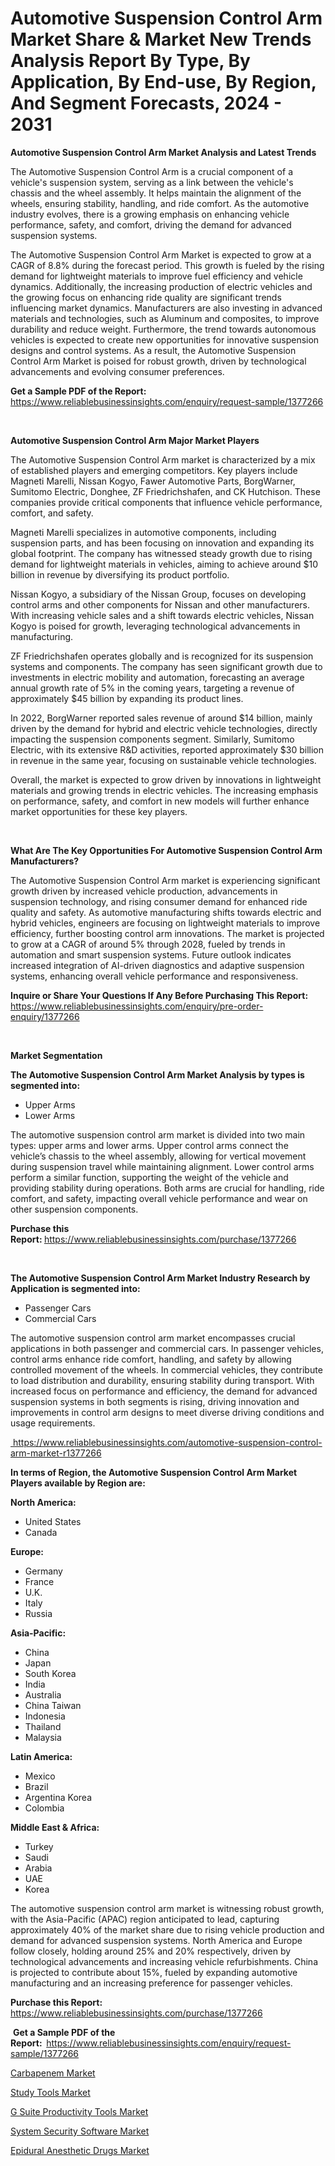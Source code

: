 <p><h1>Automotive Suspension Control Arm Market Share & Market New Trends Analysis Report By Type, By Application, By End-use, By Region, And Segment Forecasts, 2024 - 2031</h1></p><p><strong>Automotive Suspension Control Arm Market Analysis and Latest Trends</strong></p>
<p><p>The Automotive Suspension Control Arm is a crucial component of a vehicle's suspension system, serving as a link between the vehicle's chassis and the wheel assembly. It helps maintain the alignment of the wheels, ensuring stability, handling, and ride comfort. As the automotive industry evolves, there is a growing emphasis on enhancing vehicle performance, safety, and comfort, driving the demand for advanced suspension systems.</p><p>The Automotive Suspension Control Arm Market is expected to grow at a CAGR of 8.8% during the forecast period. This growth is fueled by the rising demand for lightweight materials to improve fuel efficiency and vehicle dynamics. Additionally, the increasing production of electric vehicles and the growing focus on enhancing ride quality are significant trends influencing market dynamics. Manufacturers are also investing in advanced materials and technologies, such as Aluminum and composites, to improve durability and reduce weight. Furthermore, the trend towards autonomous vehicles is expected to create new opportunities for innovative suspension designs and control systems. As a result, the Automotive Suspension Control Arm Market is poised for robust growth, driven by technological advancements and evolving consumer preferences.</p></p>
<p><strong>Get a Sample PDF of the Report:&nbsp;</strong> <a href="https://www.reliablebusinessinsights.com/enquiry/request-sample/1377266?utm_campaign=1563&utm_medium=2&utm_source=Github&utm_content=ia&utm_term=24102024&utm_id=automotive-suspension-control-arm">https://www.reliablebusinessinsights.com/enquiry/request-sample/1377266</a></p>
<p>&nbsp;</p>
<p><strong>Automotive Suspension Control Arm Major Market Players</strong></p>
<p><p>The Automotive Suspension Control Arm market is characterized by a mix of established players and emerging competitors. Key players include Magneti Marelli, Nissan Kogyo, Fawer Automotive Parts, BorgWarner, Sumitomo Electric, Donghee, ZF Friedrichshafen, and CK Hutchison. These companies provide critical components that influence vehicle performance, comfort, and safety.</p><p>Magneti Marelli specializes in automotive components, including suspension parts, and has been focusing on innovation and expanding its global footprint. The company has witnessed steady growth due to rising demand for lightweight materials in vehicles, aiming to achieve around $10 billion in revenue by diversifying its product portfolio.</p><p>Nissan Kogyo, a subsidiary of the Nissan Group, focuses on developing control arms and other components for Nissan and other manufacturers. With increasing vehicle sales and a shift towards electric vehicles, Nissan Kogyo is poised for growth, leveraging technological advancements in manufacturing.</p><p>ZF Friedrichshafen operates globally and is recognized for its suspension systems and components. The company has seen significant growth due to investments in electric mobility and automation, forecasting an average annual growth rate of 5% in the coming years, targeting a revenue of approximately $45 billion by expanding its product lines.</p><p>In 2022, BorgWarner reported sales revenue of around $14 billion, mainly driven by the demand for hybrid and electric vehicle technologies, directly impacting the suspension components segment. Similarly, Sumitomo Electric, with its extensive R&D activities, reported approximately $30 billion in revenue in the same year, focusing on sustainable vehicle technologies.</p><p>Overall, the market is expected to grow driven by innovations in lightweight materials and growing trends in electric vehicles. The increasing emphasis on performance, safety, and comfort in new models will further enhance market opportunities for these key players.</p></p>
<p>&nbsp;</p>
<p><strong>What Are The Key Opportunities For Automotive Suspension Control Arm Manufacturers?</strong></p>
<p><p>The Automotive Suspension Control Arm market is experiencing significant growth driven by increased vehicle production, advancements in suspension technology, and rising consumer demand for enhanced ride quality and safety. As automotive manufacturing shifts towards electric and hybrid vehicles, engineers are focusing on lightweight materials to improve efficiency, further boosting control arm innovations. The market is projected to grow at a CAGR of around 5% through 2028, fueled by trends in automation and smart suspension systems. Future outlook indicates increased integration of AI-driven diagnostics and adaptive suspension systems, enhancing overall vehicle performance and responsiveness.</p></p>
<p><strong>Inquire or Share Your Questions If Any Before Purchasing This Report:</strong> <a href="https://www.reliablebusinessinsights.com/enquiry/pre-order-enquiry/1377266?utm_campaign=1563&utm_medium=2&utm_source=Github&utm_content=ia&utm_term=24102024&utm_id=automotive-suspension-control-arm">https://www.reliablebusinessinsights.com/enquiry/pre-order-enquiry/1377266</a></p>
<p>&nbsp;</p>
<p><strong>Market Segmentation</strong></p>
<p><strong>The Automotive Suspension Control Arm Market Analysis by types is segmented into:</strong></p>
<p><ul><li>Upper Arms</li><li>Lower Arms</li></ul></p>
<p><p>The automotive suspension control arm market is divided into two main types: upper arms and lower arms. Upper control arms connect the vehicle’s chassis to the wheel assembly, allowing for vertical movement during suspension travel while maintaining alignment. Lower control arms perform a similar function, supporting the weight of the vehicle and providing stability during operations. Both arms are crucial for handling, ride comfort, and safety, impacting overall vehicle performance and wear on other suspension components.</p></p>
<p><strong>Purchase this Report:&nbsp;</strong><a href="https://www.reliablebusinessinsights.com/purchase/1377266?utm_campaign=1563&utm_medium=2&utm_source=Github&utm_content=ia&utm_term=24102024&utm_id=automotive-suspension-control-arm">https://www.reliablebusinessinsights.com/purchase/1377266</a></p>
<p>&nbsp;</p>
<p><strong>The Automotive Suspension Control Arm Market Industry Research by Application is segmented into:</strong></p>
<p><ul><li>Passenger Cars</li><li>Commercial Cars</li></ul></p>
<p><p>The automotive suspension control arm market encompasses crucial applications in both passenger and commercial cars. In passenger vehicles, control arms enhance ride comfort, handling, and safety by allowing controlled movement of the wheels. In commercial vehicles, they contribute to load distribution and durability, ensuring stability during transport. With increased focus on performance and efficiency, the demand for advanced suspension systems in both segments is rising, driving innovation and improvements in control arm designs to meet diverse driving conditions and usage requirements.</p></p>
<p><a href="https://www.reliablebusinessinsights.com/automotive-suspension-control-arm-market-r1377266?utm_campaign=1563&utm_medium=2&utm_source=Github&utm_content=ia&utm_term=24102024&utm_id=automotive-suspension-control-arm">&nbsp;https://www.reliablebusinessinsights.com/automotive-suspension-control-arm-market-r1377266</a></p>
<p><strong>In terms of Region, the Automotive Suspension Control Arm Market Players available by Region are:</strong></p>
<p>
    <p> <strong> North America: </strong>
        <ul>
            <li>United States</li>
            <li>Canada</li>
        </ul>
        </p> 
    <p> <strong> Europe: </strong>
        <ul>
            <li>Germany</li>
            <li>France</li>
            <li>U.K.</li>
            <li>Italy</li>
            <li>Russia</li>
        </ul>
        </p> 
    <p> <strong> Asia-Pacific: </strong>
        <ul>
            <li>China</li>
            <li>Japan</li>
            <li>South Korea</li>
            <li>India</li>
            <li>Australia</li>
            <li>China Taiwan</li>
            <li>Indonesia</li>
            <li>Thailand</li>
            <li>Malaysia</li>
        </ul>
        </p> 
    <p> <strong> Latin America: </strong>
        <ul>
            <li>Mexico</li>
            <li>Brazil</li>
            <li>Argentina Korea</li>
            <li>Colombia</li>
        </ul>
        </p> 
    <p> <strong> Middle East & Africa: </strong>
        <ul>
            <li>Turkey</li>
            <li>Saudi</li>
            <li>Arabia</li>
            <li>UAE</li>
            <li>Korea</li>
        </ul>
    </p>
    </p>
<p><p>The automotive suspension control arm market is witnessing robust growth, with the Asia-Pacific (APAC) region anticipated to lead, capturing approximately 40% of the market share due to rising vehicle production and demand for advanced suspension systems. North America and Europe follow closely, holding around 25% and 20% respectively, driven by technological advancements and increasing vehicle refurbishments. China is projected to contribute about 15%, fueled by expanding automotive manufacturing and an increasing preference for passenger vehicles.</p></p>
<p><strong>Purchase this Report: </strong><a href="https://www.reliablebusinessinsights.com/purchase/1377266?utm_campaign=1563&utm_medium=2&utm_source=Github&utm_content=ia&utm_term=24102024&utm_id=automotive-suspension-control-arm">https://www.reliablebusinessinsights.com/purchase/1377266</a></p>
<p>&nbsp;<strong>Get a Sample PDF of the Report:&nbsp;&nbsp;</strong><a href="https://www.reliablebusinessinsights.com/enquiry/request-sample/1377266?utm_campaign=1563&utm_medium=2&utm_source=Github&utm_content=ia&utm_term=24102024&utm_id=automotive-suspension-control-arm">https://www.reliablebusinessinsights.com/enquiry/request-sample/1377266</a></p>
<p><strong></strong></p>
<p><p><a href="https://www.linkedin.com/pulse/carbapenem-market-segmentation-applications-types-growth-entrepulse-iqobf?utm_campaign=1563&utm_medium=2&utm_source=Github&utm_content=ia&utm_term=24102024&utm_id=automotive-suspension-control-arm">Carbapenem Market</a></p><p><a href="https://www.linkedin.com/pulse/study-tools-market-global-insights-sales-trends-2024-2031-2cvkf?utm_campaign=1563&utm_medium=2&utm_source=Github&utm_content=ia&utm_term=24102024&utm_id=automotive-suspension-control-arm">Study Tools Market</a></p><p><a href="https://www.linkedin.com/pulse/influencing-factors-g-suite-productivity-tools-market-insights-daxtf?utm_campaign=1563&utm_medium=2&utm_source=Github&utm_content=ia&utm_term=24102024&utm_id=automotive-suspension-control-arm">G Suite Productivity Tools Market</a></p><p><a href="https://www.linkedin.com/pulse/system-security-software-industry-analysis-report-market-xd8af?utm_campaign=1563&utm_medium=2&utm_source=Github&utm_content=ia&utm_term=24102024&utm_id=automotive-suspension-control-arm">System Security Software Market</a></p><p><a href="https://www.linkedin.com/pulse/global-epidural-anesthetic-drugs-nexus-sector-confluences-regional-y9rwf?utm_campaign=1563&utm_medium=2&utm_source=Github&utm_content=ia&utm_term=24102024&utm_id=automotive-suspension-control-arm">Epidural Anesthetic Drugs Market</a></p></p>